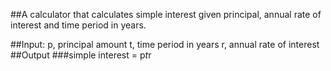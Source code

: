 ##A calculator that calculates simple interest given principal, 
annual rate of interest and time period in years.

##Input:
   p, principal amount
   t, time period in years
   r, annual rate of interest
##Output
   ###simple interest = p*t*r

